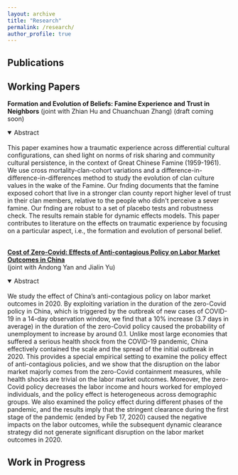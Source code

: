 ```yaml
---
layout: archive
title: "Research"
permalink: /research/
author_profile: true
---
```


## Publications
<!-- <details open>
<summary>Abstract</summary>
<br>
Well, you asked for it!
</details> -->


## Working Papers
**Formation and Evolution of Beliefs: Famine Experience and Trust in Neighbors** (joint with Zhian Hu and Chuanchuan Zhang) (draft coming soon)
<details open>
<summary>Abstract</summary>
<br>
This paper examines how a traumatic experience across differential cultural configurations,
can shed light on norms of risk sharing and community cultural persistence, in the context
of Great Chinese Famine (1959-1961). We use cross mortality-clan-cohort variations and a
difference-in-difference-in-differences method to study the evolution of clan culture values in
the wake of the Famine. Our fnding documents that the famine exposed cohort that live
in a stronger clan county report higher level of trust in their clan members, relative to the
people who didn't perceive a sever famine. Our fnding are robust to a set of placebo tests
and robustness check. The results remain stable for dynamic effects models. This paper
contributes to literature on the effects on traumatic experience by focusing on a particular
aspect, i.e., the formation and evolution of personal belief.
</details>

<br>

**[Cost of Zero-Covid: Effects of Anti-contagious Policy on Labor Market Outcomes in China](https://papers.ssrn.com/sol3/papers.cfm?abstract_id=4037688)**  
(joint with Andong Yan and Jialin Yu) 
<details open>
<summary>Abstract</summary>
<br>
We study the effect of China’s anti-contagious policy on labor market outcomes in 2020.
By exploiting variation in the duration of the zero-Covid policy in China, which is triggered by
the outbreak of new cases of COVID-19 in a 14-day observation window, we find that a 10%
increase (3.7 days in average) in the duration of the zero-Covid policy caused the probability of
unemployment to increase by around 0.1. Unlike most large economies that suffered a serious
health shock from the COVID-19 pandemic, China effectively contained the scale and the
spread of the initial outbreak in 2020. This provides a special empirical setting to examine
the policy effect of anti-contagious policies, and we show that the disruption on the labor
market majorly comes from the zero-Covid containment measures, while health shocks are
trivial on the labor market outcomes. Moreover, the zero-Covid policy decreases the labor
income and hours worked for employed individuals, and the policy effect is heterogeneous
across demographic groups. We also examined the policy effect during different phases of
the pandemic, and the results imply that the stringent clearance during the first stage of
the pandemic (ended by Feb 17, 2020) caused the negative impacts on the labor outcomes,
while the subsequent dynamic clearance strategy did not generate significant disruption on
the labor market outcomes in 2020.
</details>

## Work in Progress

<!-- how to add drowdown menu
https://gist.github.com/citrusui/07978f14b11adada364ff901e27c7f61 -->

<!-- {% if author.googlescholar %}
  You can also find my articles on <u><a href="{{author.googlescholar}}">my Google Scholar profile</a>.</u>
{% endif %}

{% include base_path %}

{% for post in site.research reversed %}
  {% include archive-single.html %}
{% endfor %}
 -->
